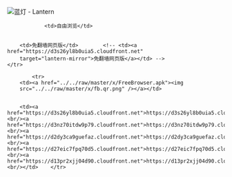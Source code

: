 

<img src="../../raw/master/x/8e0a2b81.c82003be.LanternYellow2.png" alt="蓝灯 - Lantern"/>
<table>
    <tr>
                
                <td>自由浏览</td>
        
        
        <td>免翻墙网页版</td>        <!-- <td><a href="https://d3s26yl8b0uia5.cloudfront.net"
        target="lantern-mirror">免翻墙网页版</a></td> -->
    </tr>
    
            <tr>
        <td><a href="../../raw/master/x/FreeBrowser.apk"><img
        src="../../raw/master/x/fb.qr.png" /></a></td>

        
        <td><a href="https://d3s26yl8b0uia5.cloudfront.net">https://d3s26yl8b0uia5.cloudfront.net</a><br/><a href="https://d3nz70itdw9p79.cloudfront.net">https://d3nz70itdw9p79.cloudfront.net</a><br/><a href="https://d2dy3ca9guefaz.cloudfront.net">https://d2dy3ca9guefaz.cloudfront.net</a><br/><a href="https://d27eic7fpq70d5.cloudfront.net">https://d27eic7fpq70d5.cloudfront.net</a><br/><a href="https://d13pr2xjj04d90.cloudfront.net">https://d13pr2xjj04d90.cloudfront.net</a><br/></td>    </tr>
</table>
